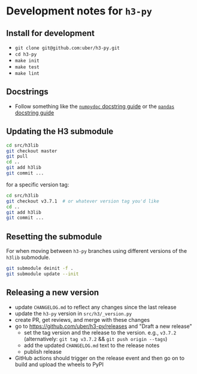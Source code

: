 # Development notes for `h3-py`

## Install for development

- `git clone git@github.com:uber/h3-py.git`
- `cd h3-py`
- `make init`
- `make test`
- `make lint`


## Docstrings

- Follow something like the [`numpydoc` docstring guide](https://numpydoc.readthedocs.io/en/latest/format.html)
  or the [`pandas` docstring guide](https://python-sprints.github.io/pandas/guide/pandas_docstring.html)

## Updating the H3 submodule

```sh
cd src/h3lib
git checkout master
git pull
cd ..
git add h3lib
git commit ...
```

for a specific version tag:

```sh
cd src/h3lib
git checkout v3.7.1  # or whatever version tag you'd like
cd ..
git add h3lib
git commit ...
```

## Resetting the submodule

For when moving between `h3-py` branches using different versions of the
`h3lib` submodule.

```sh
git submodule deinit -f .
git submodule update --init
```

## Releasing a new version

- update `CHANGELOG.md` to reflect any changes since the last release
- update the `h3-py` version in `src/h3/_version.py`
- create PR, get reviews, and merge with these changes
- go to https://github.com/uber/h3-py/releases and "Draft a new release"
    - set the tag version and the release to the version. e.g., `v3.7.2`
      (alternatively: `git tag v3.7.2` && `git push origin --tags`)
    - add the updated `CHANGELOG.md` text to the release notes
    - publish release
- GitHub actions should trigger on the release event and then go on to build
  and upload the wheels to PyPI
